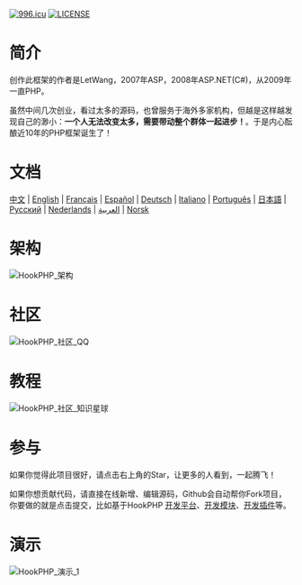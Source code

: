 [![996.icu](https://img.shields.io/badge/link-996.icu-red.svg)](https://996.icu)
[![LICENSE](https://img.shields.io/badge/license-Anti%20996-blue.svg)](https://github.com/996icu/996.ICU/blob/master/LICENSE)

# 简介
创作此框架的作者是LetWang，2007年ASP，2008年ASP.NET(C#)，从2009年一直PHP。

虽然中间几次创业，看过太多的源码，也曾服务于海外多家机构，但越是这样越发现自己的渺小：**一个人无法改变太多，需要带动整个群体一起进步！**。于是内心酝酿近10年的PHP框架诞生了！

# 文档
[中文][1] | [English][1] | [Français][1] | [Español][1] | [Deutsch][1] | [Italiano][1] | [Português][1] | [日本語][1] | [Русский][1] | [Nederlands][1] | [العربية][1] | [Norsk][1]

# 架构
![HookPHP_架构](https://github.com/letwang/HookPHP/blob/master/public/demo/architecture.png?raw=true)

# 社区
![HookPHP_社区_QQ](https://github.com/letwang/HookPHP/blob/master/public/demo/qq.jpg?raw=true)

# 教程
![HookPHP_社区_知识星球](https://github.com/letwang/HookPHP/blob/master/public/demo/zsxq.png?raw=true)

# 参与
如果你觉得此项目很好，请点击右上角的Star，让更多的人看到，一起腾飞！

如果你想贡献代码，请直接在线新增、编辑源码，Github会自动帮你Fork项目，你要做的就是点击提交，比如基于HookPHP [开发平台][2]、[开发模块][3]、[开发插件][4]等。

# 演示
![HookPHP_演示_1](https://github.com/letwang/HookPHP/blob/master/public/demo/1.png?raw=true)

[1]: https://github.com/letwang/HookPHP/blob/master/doc/
[2]: https://github.com/letwang/HookPHP/blob/master/app/
[3]: https://github.com/letwang/HookPHP/blob/master/app/admin/modules/
[4]: https://github.com/letwang/HookPHP/blob/master/app/admin/hooks/